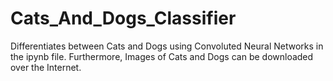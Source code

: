 # Cats_And_Dogs_Classifier
Differentiates between Cats and Dogs using Convoluted Neural Networks in the ipynb file. Furthermore, Images of Cats and Dogs can be downloaded over the Internet.

